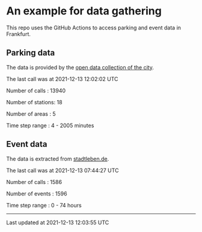 # An example for data gathering

This repo uses the GitHub Actions to access parking and event data in Frankfurt.

## Parking data
The data is provided by the [open data collection of the city](https://www.offenedaten.frankfurt.de/).

The last call was at 2021-12-13 12:02:02 UTC

Number of calls   : 13940

Number of stations:    18

Number of areas   :     5

Time step range   :     4 -  2005 minutes


## Event data
The data is extracted from [stadtleben.de](https://stadtleben.de/frankfurt/).

The last call was at 2021-12-13 07:44:27 UTC

Number of calls   : 1586

Number of events  : 1596

Time step range   :    0 -   74 hours


----

Last updated at 2021-12-13 12:03:55 UTC
